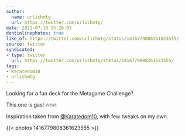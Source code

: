 ```yaml
---
author:
  name: urlichmtg
  url: https://twitter.com/urlichmtg/
date: 2021-07-18 15:20:03
dontinlinephotos: true
like_of: https://twitter.com/urlichmtg/status/1416779808361623555/
source: twitter
syndicated:
- type: twitter
  url: https://twitter.com/urlichmtg/status/1416779808361623555/
tags:
- Karatedom10
- urlichmtg
---
```


Looking for a fun deck for the Metagame Challenge? 



This one is gas! 🔥🔥🔥



Inspiration taken from [@Karatedom10](https://twitter.com/Karatedom10/), with few tweaks on my own. 

{{< photos 1416779808361623555 >}}